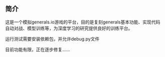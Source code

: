 ## 简介 
 
这是一个模拟generals.io游戏的平台，目的是复刻generals基本功能、实现代码自动对战、模型训练等，为深度学习的研究提供良好的训练平台。

运行测试需要安装依赖包，并允许debug.py文件

目前功能有限，正在逐步修复……

